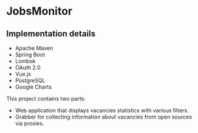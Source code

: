 # JobsMonitor

## Implementation details
* Apache Maven
* Spring Boot
* Lombok
* OAuth 2.0
* Vue.js
* PostgreSQL
* Google Charts

This project contains two parts:
* Web application that displays vacancies statistics with various filters.
* Grabber for collecting information about vacancies from open sources via proxies.
